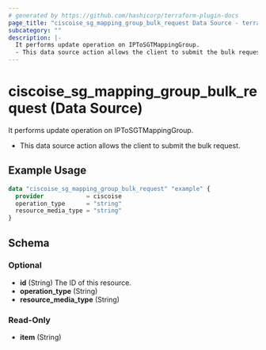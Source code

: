 ```yaml
---
# generated by https://github.com/hashicorp/terraform-plugin-docs
page_title: "ciscoise_sg_mapping_group_bulk_request Data Source - terraform-provider-ciscoise"
subcategory: ""
description: |-
  It performs update operation on IPToSGTMappingGroup.
  - This data source action allows the client to submit the bulk request.
---
```


# ciscoise_sg_mapping_group_bulk_request (Data Source)

It performs update operation on IPToSGTMappingGroup.

- This data source action allows the client to submit the bulk request.

## Example Usage

```terraform
data "ciscoise_sg_mapping_group_bulk_request" "example" {
  provider            = ciscoise
  operation_type      = "string"
  resource_media_type = "string"
}
```

<!-- schema generated by tfplugindocs -->
## Schema

### Optional

- **id** (String) The ID of this resource.
- **operation_type** (String)
- **resource_media_type** (String)

### Read-Only

- **item** (String)


